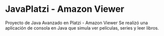 # JavaPlatzi - Amazon Viewer  
Proyecto de Java Avanzado en Platzi - Amazon Viewer
Se realizó una aplicación de consola en Java que simula ver películas, series y leer libros.
